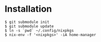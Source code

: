 # Installation

```shell
$ git submodule init
$ git submodule update
$ ln -s `pwd` ~/.config/nixpkgs
$ nix-env -f '<nixpkgs>' -iA home-manager
```
